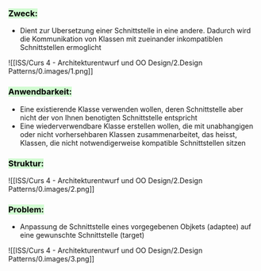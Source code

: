 
### <mark style="background: #BBFABBA6;">Zweck:</mark>

- Dient zur Ubersetzung einer Schnittstelle in eine andere. Dadurch wird die Kommunikation von Klassen mit zueinander inkompatiblen Schnittstellen ermoglicht


![[ISS/Curs 4 - Architekturentwurf und OO Design/2.Design Patterns/0.images/1.png]]


### <mark style="background: #BBFABBA6;">Anwendbarkeit:</mark>

- Eine existierende Klasse verwenden wollen, deren Schnittstelle aber nicht der von Ihnen benotigten Schnittstelle entspricht
- Eine wiederverwendbare Klasse erstellen wollen, die mit unabhangigen oder nicht vorhersehbaren Klassen zusammenarbeitet, das heisst, Klassen, die nicht notwendigerweise kompatible Schnittstellen sitzen

### <mark style="background: #BBFABBA6;">Struktur:</mark>


![[ISS/Curs 4 - Architekturentwurf und OO Design/2.Design Patterns/0.images/2.png]]


### <mark style="background: #BBFABBA6;">Problem:</mark>

- Anpassung de Schnittstelle eines vorgegebenen Objkets (adaptee) auf eine gewunschte Schnittstelle (target)


![[ISS/Curs 4 - Architekturentwurf und OO Design/2.Design Patterns/0.images/3.png]]
